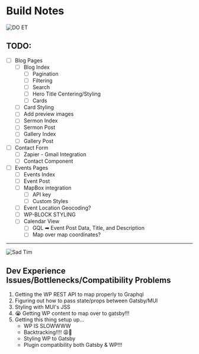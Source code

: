 

# Build Notes

![DO ET](https://media.giphy.com/media/iXDe1s3spQUZG/giphy.gif)

## TODO:

- [ ] Blog Pages
  - [ ] Blog Index
    - [ ] Pagination
    - [ ] Filtering
    - [ ] Search
    - [ ] Hero Title Centering/Styling
    - [ ] Cards
  - [ ] Card Styling
  - [ ] Add preview images
  - [ ] Sermon Index
  - [ ] Sermon Post
  - [ ] Gallery Index
  - [ ] Gallery Post
- [ ] Contact Form
  - [ ] Zapier - Gmail Integration
  - [ ] Contact Component
- [ ] Events Pages
  - [ ] Events Index
  - [ ] Event Post
  - [ ] MapBox integration
    - [ ] API key
    - [ ] Custom Styles
  - [ ] Event Location Geocoding?
  - [ ] WP-BLOCK STYLING
  - [ ] Calendar View
    - [ ] GQL ➡ Event Post Data, Title, and Description
    - [ ] Map over map coordinates?

---

![Sad Tim](https://media.giphy.com/media/nrNqeGB1sxlZe/giphy.gif)

## Dev Experience Issues/Bottlenecks/Compatibility Problems

1. Getting the WP REST API to map properly to Graphql
2. Figuring out how to pass state/props between Gatsby/MUI
3. Styling with MUI's JSS
4. 😭 Getting WP content to map over to gatsby!!!
5. Getting this thing setup up... 
   - WP IS SLOWWWW
   - Backtracking!!!! 😩🤯
   - Styling WP to Gatsby
   - Plugin compatibility both Gatsby & WP!!!

